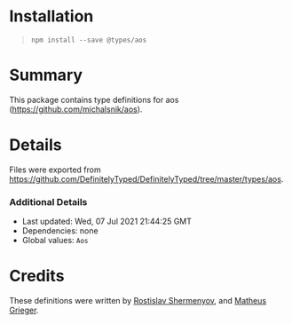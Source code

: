 # Installation
> `npm install --save @types/aos`

# Summary
This package contains type definitions for aos (https://github.com/michalsnik/aos).

# Details
Files were exported from https://github.com/DefinitelyTyped/DefinitelyTyped/tree/master/types/aos.

### Additional Details
 * Last updated: Wed, 07 Jul 2021 21:44:25 GMT
 * Dependencies: none
 * Global values: `Aos`

# Credits
These definitions were written by [Rostislav Shermenyov](https://github.com/shermendev), and [Matheus Grieger](https://github.com/matheusgrieger).
